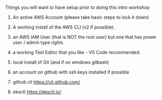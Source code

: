 
Things you will want to have setup prior to doing this intro workshop


1. An active AWS Account (please take basic steps to lock it down)

2.  A working install of the AWS CLI (v2 if possible).

3.  an AWS IAM User (that is NOT the root user) but one that has power user / admin  type rights

4.  a working Text Editor that you like - VS Code recommended.

5. local install of Git (and if on windows gitbash)

6. an account on github with ssh keys installed if possible

7. github cli  https://cli.github.com/

8. eksctl https://eksctl.io/

